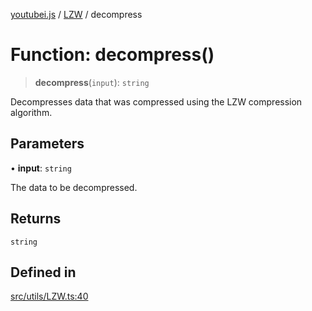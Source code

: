 [youtubei.js](../../../README.md) / [LZW](../README.md) / decompress

# Function: decompress()

> **decompress**(`input`): `string`

Decompresses data that was compressed using the LZW compression algorithm.

## Parameters

• **input**: `string`

The data to be decompressed.

## Returns

`string`

## Defined in

[src/utils/LZW.ts:40](https://github.com/LuanRT/YouTube.js/blob/4ae0cc5c523a2080e68d6c0c1437c78fe318ea30/src/utils/LZW.ts#L40)
